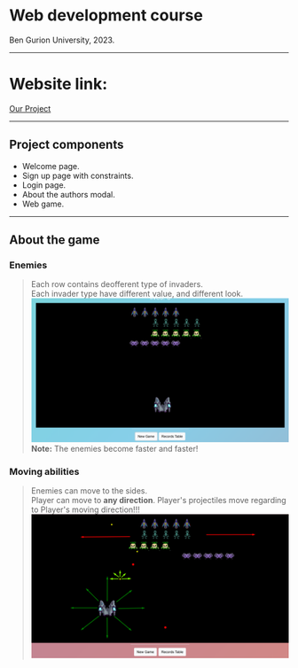 # Web development course
Ben Gurion University,
2023.

---
# Website link:
[Our Project](https://web-development-environments-2023.github.io/assignment2-208055616_316099159/)

---

## Project components
- Welcome page.
- Sign up page with constraints.
- Login page.
- About the authors modal.
- Web game.

---

## About the game

### Enemies
> Each row contains deofferent type of invaders. \
> Each invader type have different value, and different look. \
> ![](/assets/invaders_page1.png)
<b>Note:</b> The enemies become faster and faster!

### Moving abilities
> Enemies can move to the sides. \
> Player can move to <b>any direction</b>.
> Player's projectiles move regarding to Player's moving direction!!!
![](/assets/moving_abilities.png)



